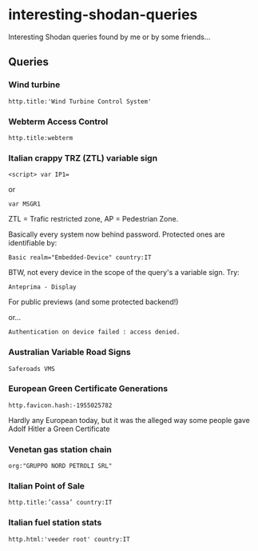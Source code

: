 # interesting-shodan-queries
Interesting Shodan queries found by me or by some friends...

## Queries 

### Wind turbine 
```
http.title:'Wind Turbine Control System'
```
### Webterm Access Control
```
http.title:webterm
```

### Italian crappy TRZ (ZTL) variable sign
```
<script> var IP1=
```
or
```
var MSGR1
```
ZTL = Trafic restricted zone, AP = Pedestrian Zone.

Basically every system now behind password. Protected ones are identifiable by:

```
Basic realm="Embedded-Device" country:IT
```

BTW, not every device in the scope of the query's a variable sign. Try:
```
Anteprima - Display
```
For public previews (and some protected backend!)

or...
```
Authentication on device failed : access denied.
```
### Australian Variable Road Signs
```
Saferoads VMS
```

### European Green Certificate Generations
```
http.favicon.hash:-1955025782
```
Hardly any European today, but it was the alleged way some people gave Adolf Hitler a Green Certificate

### Venetan gas station chain
```
org:"GRUPPO NORD PETROLI SRL"
```

### Italian Point of Sale
```
http.title:’cassa’ country:IT
```

### Italian fuel station stats
```
http.html:'veeder root' country:IT
```